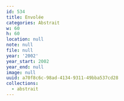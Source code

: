 ```yaml
---
id: 534
title: Envolée
categories: Abstrait
w: 60
h: 60
location: null
note: null
file: null
year: '2002'
year_start: 2002
year_end: null
image: null
uuid: a70f8c6c-98ad-4134-9311-49bba537cd28
collections:
  - abstrait
---
```


